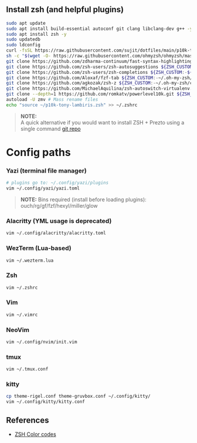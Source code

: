 
## Install zsh (and helpful plugins)

```bash
sudo apt update
sudo apt install build-essential autoconf git clang libclang-dev g++ -y
sudo apt install zsh -y
sudo updatedb
sudo ldconfig
curl -fsSL https://raw.githubusercontent.com/sujit/dotfiles/main/p10k-tony-lambiris.zsh -o ~/p10k-tony-lambiris.zsh
sh -c "$(wget -O- https://raw.githubusercontent.com/ohmyzsh/ohmyzsh/master/tools/install.sh)"
git clone https://github.com/zdharma-continuum/fast-syntax-highlighting.git ${ZSH_CUSTOM:-$HOME/.oh-my-zsh/custom}/plugins/fast-syntax-highlighting
git clone https://github.com/zsh-users/zsh-autosuggestions ${ZSH_CUSTOM:-~/.oh-my-zsh/custom}/plugins/zsh-autosuggestions
git clone https://github.com/zsh-users/zsh-completions ${ZSH_CUSTOM:-${ZSH:-~/.oh-my-zsh}/custom}/plugins/zsh-completions
git clone https://github.com/Aloxaf/fzf-tab ${ZSH_CUSTOM:-~/.oh-my-zsh/custom}/plugins/fzf-tab
git clone https://github.com/agkozak/zsh-z ${ZSH_CUSTOM:-~/.oh-my-zsh/custom}/plugins/zsh-z
git clone https://github.com/MichaelAquilina/zsh-autoswitch-virtualenv.git ${ZSH_CUSTOM:-~/.oh-my-zsh/custom}/plugins/autoswitch_virtualenv
git clone --depth=1 https://github.com/romkatv/powerlevel10k.git ${ZSH_CUSTOM:-$HOME/.oh-my-zsh/custom}/themes/powerlevel10k
autoload -U zmv # Mass rename files
echo "source ~/p10k-tony-lambiris.zsh" >> ~/.zshrc
```

> **NOTE:** <br/> A quick alternative if you would want to install ZSH + Prezto using a single command
> [git repo](https://github.com/JGroxz/presto-prezto)

# Config paths

### Yazi (terminal file manager)

```sh
# plugins go to: ~/.config/yazi/plugins
vim ~/.config/yazi/yazi.toml
```
> **NOTE:** Bins required (install before loading plugins):<br/>
> ouch/rg/gf/fzf/hexyl/miller/glow


### Alacritty (YML usage is deprecated)
```bash
vim ~/.config/alacritty/alacritty.toml
```

### WezTerm (Lua-based)
```bash
vim ~/.wezterm.lua
```

### Zsh
```sh
vim ~/.zshrc
```

### Vim
```sh
vim ~/.vimrc
```

### NeoVim
```sh
vim ~/.config/nvim/init.vim
```

### tmux
```sh
vim ~/.tmux.conf
```

### kitty
```sh
cp theme-rigel.conf theme-gruvbox.conf ~/.config/kitty/ 
vim ~/.config/kitty/kitty.conf
```

## References

* [ZSH Color codes](https://github.com/Powerlevel9k/powerlevel9k/wiki/Stylizing-Your-Prompt)
